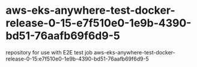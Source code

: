 # aws-eks-anywhere-test-docker-release-0-15-e7f510e0-1e9b-4390-bd51-76aafb69f6d9-5
repository for use with E2E test job aws-eks-anywhere-test-docker-release-0-15:e7f510e0-1e9b-4390-bd51-76aafb69f6d9-5
